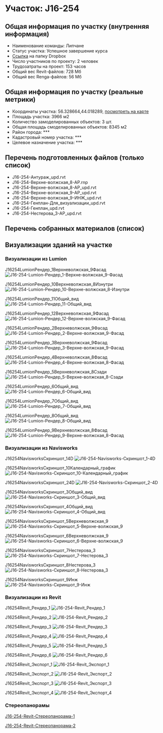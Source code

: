 # Участок: J16-254
## Общая информация по участку (внутренняя информация)
+ Наименование команды: Липчане
+ Статус участка: Успешное завершение курса
+ [Ссылка](https://www.dropbox.com/sh/wvvgv1nw1iqred9/AADciIVkZaFI_qWntzvNknDsa/J16_254?dl=0) на папку Dropbox
+ Число участников по проекту: 2 человек
+ Трудозатраты на проект: 153 часов
+ Общий вес Revit-файлов: 728 Мб
+ Общий вес Renga-файлов: 56 Мб
## Общая информация по участку (реальные метрики)
+ Координаты участка: 56.328664,44.018289, [посмотреть на карте](yandex.ru/maps/47/nizhny-novgorod/?ll=56.328664%2C44.018289&z=19)
+ Площадь участка: 3966 м2
+ Количество замоделированных объектов: 3 шт.
+ Общая площадь смоделированных объектов: 8345 м2
+ Район города: *** 
+ Кадастровый номер участка: *** 
+ Целевое назначение участка: *** 
## Перечень подготовленных файлов (только список)
+ J16-254-Антураж_upd.rvt
+ J16-254-Верхне-волжская_8-АР.rnp
+ J16-254-Верхне-волжская_8-АР_upd.rvt
+ J16-254-Верхне-волжская_9-АР_upd.rvt
+ J16-254-Верхне-волжская_9-ИНЖ_upd.rvt
+ J16-254-Генплан-Для_визуализации_upd.rvt
+ J16-254-Генплан_upd.rvt
+ J16-254-Нестерова_3-АР_upd.rvt
## Перечень собранных материалов (список)
## Визуализации зданий на участке
### Визуализации из Lumion
J16254LumionРендер_1Верхневолжская_9Фасад
![J16-254-Lumion-Рендер_1-Верхне-волжская_9-Фасад](/Images/J16_254/J16-254-Lumion-Рендер_1-Верхне-волжская_9-Фасад_Compressed.jpg)

J16254LumionРендер_10Верхневолжская_8Изнутри
![J16-254-Lumion-Рендер_10-Верхне-волжская_8-Изнутри](/Images/J16_254/J16-254-Lumion-Рендер_10-Верхне-волжская_8-Изнутри_Compressed.jpg)

J16254LumionРендер_11Общий_вид
![J16-254-Lumion-Рендер_11-Общий_вид](/Images/J16_254/J16-254-Lumion-Рендер_11-Общий_вид_Compressed.jpg)

J16254LumionРендер_12Верхневолжская_9Фасад
![J16-254-Lumion-Рендер_12-Верхне-волжская_9-Фасад](/Images/J16_254/J16-254-Lumion-Рендер_12-Верхне-волжская_9-Фасад_Compressed.jpg)

J16254LumionРендер_2Верхневолжская_9Фасад
![J16-254-Lumion-Рендер_2-Верхне-волжская_9-Фасад](/Images/J16_254/J16-254-Lumion-Рендер_2-Верхне-волжская_9-Фасад_Compressed.jpg)

J16254LumionРендер_3Верхневолжская_9Фасад
![J16-254-Lumion-Рендер_3-Верхне-волжская_9-Фасад](/Images/J16_254/J16-254-Lumion-Рендер_3-Верхне-волжская_9-Фасад_Compressed.jpg)

J16254LumionРендер_4Верхневолжская_8Фасад
![J16-254-Lumion-Рендер_4-Верхне-волжская_8-Фасад](/Images/J16_254/J16-254-Lumion-Рендер_4-Верхне-волжская_8-Фасад_Compressed.jpg)

J16254LumionРендер_5Верхневолжская_8Сзади
![J16-254-Lumion-Рендер_5-Верхне-волжская_8-Сзади](/Images/J16_254/J16-254-Lumion-Рендер_5-Верхне-волжская_8-Сзади_Compressed.jpg)

J16254LumionРендер_6Общий_вид
![J16-254-Lumion-Рендер_6-Общий_вид](/Images/J16_254/J16-254-Lumion-Рендер_6-Общий_вид_Compressed.jpg)

J16254LumionРендер_7Общий_вид
![J16-254-Lumion-Рендер_7-Общий_вид](/Images/J16_254/J16-254-Lumion-Рендер_7-Общий_вид_Compressed.jpg)

J16254LumionРендер_8Общий_вид
![J16-254-Lumion-Рендер_8-Общий_вид](/Images/J16_254/J16-254-Lumion-Рендер_8-Общий_вид_Compressed.jpg)

J16254LumionРендер_9Верхневолжская_8Фасад
![J16-254-Lumion-Рендер_9-Верхне-волжская_8-Фасад](/Images/J16_254/J16-254-Lumion-Рендер_9-Верхне-волжская_8-Фасад_Compressed.jpg)

### Визуализации из Navisworks
J16254NavisworksСкриншот_14D
![J16-254-Navisworks-Скриншот_1-4D](/Images/J16_254/J16-254-Navisworks-Скриншот_1-4D_Compressed.jpg)

J16254NavisworksСкриншот_10Календарный_график
![J16-254-Navisworks-Скриншот_10-Календарный_график](/Images/J16_254/J16-254-Navisworks-Скриншот_10-Календарный_график_Compressed.jpg)

J16254NavisworksСкриншот_24D
![J16-254-Navisworks-Скриншот_2-4D](/Images/J16_254/J16-254-Navisworks-Скриншот_2-4D_Compressed.jpg)

J16254NavisworksСкриншот_3Общий_вид
![J16-254-Navisworks-Скриншот_3-Общий_вид](/Images/J16_254/J16-254-Navisworks-Скриншот_3-Общий_вид_Compressed.jpg)

J16254NavisworksСкриншот_4Общий_вид
![J16-254-Navisworks-Скриншот_4-Общий_вид](/Images/J16_254/J16-254-Navisworks-Скриншот_4-Общий_вид_Compressed.jpg)

J16254NavisworksСкриншот_5Верхневолжская_9
![J16-254-Navisworks-Скриншот_5-Верхне-волжская_9](/Images/J16_254/J16-254-Navisworks-Скриншот_5-Верхне-волжская_9_Compressed.jpg)

J16254NavisworksСкриншот_6Верхневолжская_9
![J16-254-Navisworks-Скриншот_6-Верхне-волжская_9](/Images/J16_254/J16-254-Navisworks-Скриншот_6-Верхне-волжская_9_Compressed.jpg)

J16254NavisworksСкриншот_7Нестерова_3
![J16-254-Navisworks-Скриншот_7-Нестерова_3](/Images/J16_254/J16-254-Navisworks-Скриншот_7-Нестерова_3_Compressed.jpg)

J16254NavisworksСкриншот_8Нестерова_3
![J16-254-Navisworks-Скриншот_8-Нестерова_3](/Images/J16_254/J16-254-Navisworks-Скриншот_8-Нестерова_3_Compressed.jpg)

J16254NavisworksСкриншот_9Инж
![J16-254-Navisworks-Скриншот_9-Инж](/Images/J16_254/J16-254-Navisworks-Скриншот_9-Инж_Compressed.jpg)

### Визуализации из Revit
J16254Revit_Рендер_1
![J16-254-Revit_Рендер_1](/Images/J16_254/J16-254-Revit_Рендер_1_Compressed.jpg)

J16254Revit_Рендер_2
![J16-254-Revit_Рендер_2](/Images/J16_254/J16-254-Revit_Рендер_2_Compressed.jpg)

J16254Revit_Рендер_3
![J16-254-Revit_Рендер_3](/Images/J16_254/J16-254-Revit_Рендер_3_Compressed.jpg)

J16254Revit_Рендер_4
![J16-254-Revit_Рендер_4](/Images/J16_254/J16-254-Revit_Рендер_4_Compressed.jpg)

J16254Revit_Рендер_5
![J16-254-Revit_Рендер_5](/Images/J16_254/J16-254-Revit_Рендер_5_Compressed.jpg)

J16254Revit_Рендер_6
![J16-254-Revit_Рендер_6](/Images/J16_254/J16-254-Revit_Рендер_6_Compressed.jpg)

J16254Revit_Экспорт_1
![J16-254-Revit_Экспорт_1](/Images/J16_254/J16-254-Revit_Экспорт_1_Compressed.jpg)

J16254Revit_Экспорт_2
![J16-254-Revit_Экспорт_2](/Images/J16_254/J16-254-Revit_Экспорт_2_Compressed.jpg)

J16254Revit_Экспорт_3
![J16-254-Revit_Экспорт_3](/Images/J16_254/J16-254-Revit_Экспорт_3_Compressed.jpg)

J16254Revit_Экспорт_4
![J16-254-Revit_Экспорт_4](/Images/J16_254/J16-254-Revit_Экспорт_4_Compressed.jpg)

### Стереопанорамы
[J16-254-Revit-Стереопанорама-1](https://pano.autodesk.com/pano.html?url=jpgs/48ea3408-77ab-4b82-80ed-626255d52385&version=2)

[J16-254-Revit-Стереопанорама-2](https://pano.autodesk.com/pano.html?url=jpgs/e9509ed5-0d98-48fa-b3d5-b75e6ab2038b&version=2)

